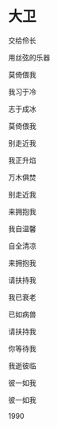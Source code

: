    

# 大卫

交给伶长

用丝弦的乐器

莫倚偎我

我习于冷

志于成冰

莫倚偎我

  

别走近我

我正升焰

万木俱焚

别走近我

  

来拥抱我

我自温馨

自全清凉

来拥抱我

  

请扶持我

我已衰老

已如病兽

请扶持我

  

你等待我

我逝彼临

彼一如我

彼一如我

1990